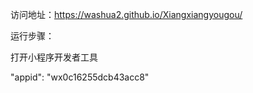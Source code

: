 访问地址：https://washua2.github.io/Xiangxiangyougou/

运行步骤：

打开小程序开发者工具

"appid": "wx0c16255dcb43acc8"





